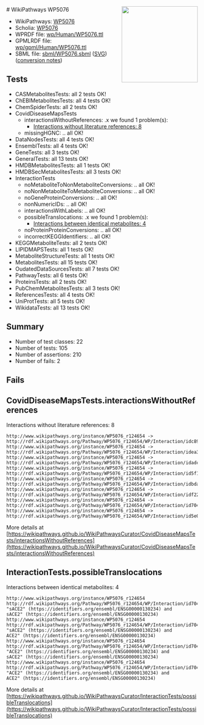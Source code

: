 <img style="float: right; width: 200px" src="../logo.png" />
# WikiPathways WP5076

* WikiPathways: [WP5076](https://identifiers.org/wikipathways:WP5076)
* Scholia: [WP5076](https://scholia.toolforge.org/wikipathways/WP5076)
* WPRDF file: [wp/Human/WP5076.ttl](../wp/Human/WP5076.ttl)
* GPMLRDF file: [wp/gpml/Human/WP5076.ttl](../wp/gpml/Human/WP5076.ttl)
* SBML file: [sbml/WP5076.sbml](../sbml/WP5076.sbml) ([SVG](../sbml/WP5076.svg)) ([conversion notes](../sbml/WP5076.txt))

## Tests
* CASMetabolitesTests: all 2 tests OK!
* ChEBIMetabolitesTests: all 4 tests OK!
* ChemSpiderTests: all 2 tests OK!
* CovidDiseaseMapsTests
    * interactionsWithoutReferences: .x we found 1 problem(s):
        * [Interactions without literature references: 8](#2e295936)
    * missingHGNC: .. all OK!
* DataNodesTests: all 4 tests OK!
* EnsemblTests: all 4 tests OK!
* GeneTests: all 3 tests OK!
* GeneralTests: all 13 tests OK!
* HMDBMetabolitesTests: all 1 tests OK!
* HMDBSecMetabolitesTests: all 3 tests OK!
* InteractionTests
    * noMetaboliteToNonMetaboliteConversions: .. all OK!
    * noNonMetaboliteToMetaboliteConversions: .. all OK!
    * noGeneProteinConversions: .. all OK!
    * nonNumericIDs: .. all OK!
    * interactionsWithLabels: .. all OK!
    * possibleTranslocations: .x we found 1 problem(s):
        * [Interactions between identical metabolites: 4](#d59038c7)
    * noProteinProteinConversions: .. all OK!
    * incorrectKEGGIdentifiers: .. all OK!
* KEGGMetaboliteTests: all 2 tests OK!
* LIPIDMAPSTests: all 1 tests OK!
* MetaboliteStructureTests: all 1 tests OK!
* MetabolitesTests: all 15 tests OK!
* OudatedDataSourcesTests: all 7 tests OK!
* PathwayTests: all 6 tests OK!
* ProteinsTests: all 2 tests OK!
* PubChemMetabolitesTests: all 3 tests OK!
* ReferencesTests: all 4 tests OK!
* UniProtTests: all 5 tests OK!
* WikidataTests: all 13 tests OK!


## Summary

* Number of test classes: 22
* Number of tests: 105
* Number of assertions: 210
* Number of fails: 2

## Fails

<a name="2e295936" />

## CovidDiseaseMapsTests.interactionsWithoutReferences

Interactions without literature references: 8
```
http://www.wikipathways.org/instance/WP5076_r124654 -> http://rdf.wikipathways.org/Pathway/WP5076_r124654/WP/Interaction/idc8983763
http://www.wikipathways.org/instance/WP5076_r124654 -> http://rdf.wikipathways.org/Pathway/WP5076_r124654/WP/Interaction/idea3369fd
http://www.wikipathways.org/instance/WP5076_r124654 -> http://rdf.wikipathways.org/Pathway/WP5076_r124654/WP/Interaction/idadc90074
http://www.wikipathways.org/instance/WP5076_r124654 -> http://rdf.wikipathways.org/Pathway/WP5076_r124654/WP/Interaction/id5f19df3b
http://www.wikipathways.org/instance/WP5076_r124654 -> http://rdf.wikipathways.org/Pathway/WP5076_r124654/WP/Interaction/idbda85ec8
http://www.wikipathways.org/instance/WP5076_r124654 -> http://rdf.wikipathways.org/Pathway/WP5076_r124654/WP/Interaction/idf2233645
http://www.wikipathways.org/instance/WP5076_r124654 -> http://rdf.wikipathways.org/Pathway/WP5076_r124654/WP/Interaction/id7040e5c9
http://www.wikipathways.org/instance/WP5076_r124654 -> http://rdf.wikipathways.org/Pathway/WP5076_r124654/WP/Interaction/id5e025fa9
```

More details at [https://wikipathways.github.io/WikiPathwaysCurator/CovidDiseaseMapsTests/interactionsWithoutReferences](https://wikipathways.github.io/WikiPathwaysCurator/CovidDiseaseMapsTests/interactionsWithoutReferences)

<a name="d59038c7" />

## InteractionTests.possibleTranslocations

Interactions between identical metabolites: 4
```
http://www.wikipathways.org/instance/WP5076_r124654 http://rdf.wikipathways.org/Pathway/WP5076_r124654/WP/Interaction/id7040e5c9 "sACE2" (https://identifiers.org/ensembl/ENSG00000130234) and 
sACE2" (https://identifiers.org/ensembl/ENSG00000130234)
http://www.wikipathways.org/instance/WP5076_r124654 http://rdf.wikipathways.org/Pathway/WP5076_r124654/WP/Interaction/id7040e5c9 "sACE2" (https://identifiers.org/ensembl/ENSG00000130234) and 
ACE2" (https://identifiers.org/ensembl/ENSG00000130234)
http://www.wikipathways.org/instance/WP5076_r124654 http://rdf.wikipathways.org/Pathway/WP5076_r124654/WP/Interaction/id7040e5c9 "ACE2" (https://identifiers.org/ensembl/ENSG00000130234) and 
sACE2" (https://identifiers.org/ensembl/ENSG00000130234)
http://www.wikipathways.org/instance/WP5076_r124654 http://rdf.wikipathways.org/Pathway/WP5076_r124654/WP/Interaction/id7040e5c9 "ACE2" (https://identifiers.org/ensembl/ENSG00000130234) and 
ACE2" (https://identifiers.org/ensembl/ENSG00000130234)
```

More details at [https://wikipathways.github.io/WikiPathwaysCurator/InteractionTests/possibleTranslocations](https://wikipathways.github.io/WikiPathwaysCurator/InteractionTests/possibleTranslocations)

